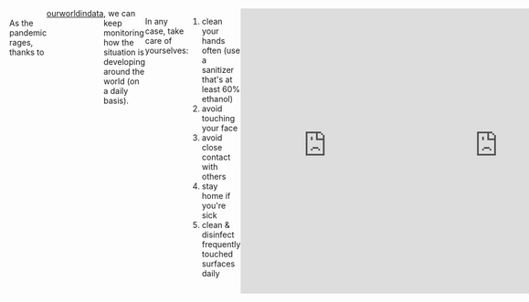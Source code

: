 ```yaml
---
layout: post
description: /covid-19 (raw data).
category: inexile
title: "covid-19 raw"
author: bartulem
date: 2020-03-12
---
```

<br/>
As the pandemic rages, thanks to <a href="https://ourworldindata.org/coronavirus" target="_blank">ourworldindata</a>, we can keep monitoring how the situation is developing around the world (on a daily basis).

In any case, take care of yourselves:
1. clean your hands often (use a sanitizer that's at least 60% ethanol)
2. avoid touching your face
3. avoid close contact with others
4. stay home if you're sick
5. clean & disinfect frequently touched surfaces daily

<body style="display: flex; position: relative; margin: 0; justify-content: left;">
    <iframe src="https://chart-studio.plot.ly/~bartulm/148" width="700" height="500" frameborder="0"></iframe>
    <br/>
    <iframe src="https://chart-studio.plot.ly/~bartulm/150" width="700" height="500" frameborder="0"></iframe>
</body>
